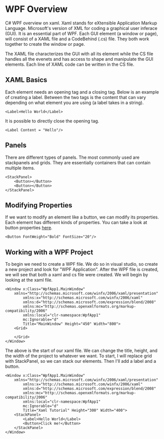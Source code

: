 # WPF Overview
C# WPF overview on xaml. Xaml stands for eXtensible Application Markup Language. Microsoft's version of XML for coding a graphical user inferace (GUI). It is an essential part of WPF. Each GUI element (a window or page), will consist of a XAML file and a CodeBehind (.cs) file. They both work together to create the window or page.

The XAML file characterizes the GUI with all its element while the CS file handles all the evenets and has access to shape and manipulate the GUI elements. Each line of XAML code can be written in the CS file.

**XAML Basics**
---------------------------
Each element needs an opening tag and a closing tag. Below is an example of creating a label. Between the two tags is the content that can vary depending on what element you are using (a label takes in a string).

```xaml
<Label>Hello World</Label>
```
It is possible to directly close the opening tag.

```xaml
<Label Content = "Hello"/>
```

**Panels**
-----------------
There are different types of panels. The most commonly used are stackpanels and grids. They are essentially containers that can contain multiple items.

```xaml
<StackPanel>
    <Button></Button>
    <Button></Button>
</StackPanel>
```

**Modifying Properties**
-----------------
If we want to modify an element like a button, we can modify its properties. Each element has different kinds of properties. You can take a look at button properties [here](https://docs.microsoft.com/en-us/dotnet/api/system.windows.controls.button?view=windowsdesktop-6.0).

```xaml
<Button FontWeight="Bold" FontSize="20"/>
```

**Working with a WPF Project**
---------------------------
To begin we need to create a WPF file. We do so in visual studio, so create a new project and look for "WPF Application". After the WPF file is created, we will see that both a xaml and cs file were created. We will begin by looking at the xaml file.

```xaml
<Window x:Class="WpfApp1.MainWindow"
    xmlns="http://schemas.microsoft.com/winfx/2006/xaml/presentation"
        xmlns:x="http://schemas.microsoft.com/winfx/2006/xaml"
        xmlns:d="http://schemas.microsoft.com/expression/blend/2008"
        xmlns:mc="http://schemas.openxmlformats.org/markup-compatibility/2006"
        xmlns:local="clr-namespace:WpfApp1"
        mc:Ignorable="d"
        Title="MainWindow" Height="450" Width="800">
    <Grid>

    </Grid>
</Window>
```
The above is the start of our xaml file. We can change the title, height, and the width of the project to whatever we want. To start, I will replace grid with StackPanel, so we can stack our elements. Then I'll add a label and a button.

```xaml
<Window x:Class="WpfApp1.MainWindow"
    xmlns="http://schemas.microsoft.com/winfx/2006/xaml/presentation"
        xmlns:x="http://schemas.microsoft.com/winfx/2006/xaml"
        xmlns:d="http://schemas.microsoft.com/expression/blend/2008"
        xmlns:mc="http://schemas.openxmlformats.org/markup-compatibility/2006"
        xmlns:local="clr-namespace:WpfApp1"
        mc:Ignorable="d"
        Title="Xaml Tutorial" Height="300" Width="400">
    <StackPanel>
        <Label>Hello World</Label>
        <Button>Click me!</Button>
    </StackPanel>
</Window>
```
